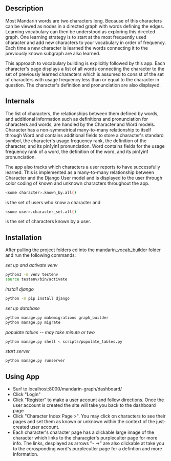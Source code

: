 ## Description
Most Mandarin words are two characters long. Because of this characters can be viewed as nodes in a directed graph with words defining the edges. Learning vocabulary can then be understood as exploring this directed graph. One learning strategy is to start at the most frequently used character and add new characters to your vocabulary in order of frequency. Each time a new character is learned the words connecting it to the previously known subgraph are also learned. 

This approach to vocabulary building is explicitly followed by this app. Each character's page displays a list of all words connecting the character to the set of previously learned characters which is assumed to consist of the set of characters with usage frequency less than or equal to the character in question. The character's definition and pronunciation are also displayed.

## Internals 

The list of characters, the relationships between them defined by words, and additional information such as definitions and pronunciation for characters and words, are handled by the Character and Word models. Character has a non-symmetrical many-to-many relationship to itself through Word and contains additional fields to store a character's standard symbol, the character's usage frequency rank, the definition of the character, and its pin1yin1 pronunciation. Word contains fields for the usage frequency rank of a word, the definition of the word, and its pin1yin1 pronunciation.

The app also tracks which characters a user reports to have successfully learned. This is implemented as a many-to-many relationship between Character and the Django User model and is displayed to the user through color coding of known and unknown characters throughout the app.

```sh
<some character>.known_by.all()
```
is the set of users who know a character and
```sh
<some user>.character_set.all() 
```
is the set of characters known by a user.

## Installation
After pulling the project folders cd into the mandarin_vocab_builder folder and run the following commands:

*set up and activate venv*
```sh
python3 -m venv testenv
source testenv/bin/activate
```
*install django*
```sh
python -m pip install django
```
*set up database*
```sh
python manage.py makemigrations graph_builder
python manage.py migrate
```
*populate tables -- may take minute or two*
```sh
python manage.py shell < scripts/populate_tables.py 
```
*start server*
```sh
python manage.py runserver
```

## Using App
- Surf to localhost:8000/mandarin-graph/dashboard/
- Click "Login"
- Click "Register" to make a user account and follow directions. Once the user account is created the site will take you back to the dashboard page 
- Click "Character Index Page >". You may click on characters to see their pages and set them as known or unknown within the context of the just-created user account. 
- Each character's character page has a clickable large image of the character which links to the characgter's purpleculter page for more info. The links, desplayed as arrows "- ->" are also clickable at take you to the corosponding word's purplecutler page for a defintion and more information. 




